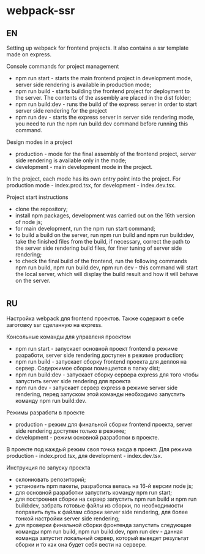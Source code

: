 # webpack-ssr

## EN

Setting up webpack for frontend projects. It also contains a ssr template made on express.

Console commands for project management

- npm run start - starts the main frontend project in development mode, server side rendering is available in production mode;
- npm run build - starts building the frontend project for deployment to the server. The contents of the assembly are placed in the dist folder;
- npm run build:dev - runs the build of the express server in order to start server side rendering for the project
- npm run dev - starts the express server in server side rendering mode, you need to run the npm run build:dev command before running this command.

Design modes in a project

- production - mode for the final assembly of the frontend project, server side rendering is available only in the mode;
- development - main development mode in the project.

In the project, each mode has its own entry point into the project. For production mode - index.prod.tsx, for development - index.dev.tsx.

Project start instructions

- clone the repository;
- install npm packages, development was carried out on the 16th version of node js;
- for main development, run the npm run start command;
- to build a build on the server, run npm run build and npm run build:dev, take the finished files from the build, if necessary, correct the path to the server side rendering build files, for finer tuning of server side rendering;
- to check the final build of the frontend, run the following commands npm run build, npm run build:dev, npm run dev - this command will start the local server, which will display the build result and how it will behave on the server.

#

## RU

Настройка webpack для frontend проектов. Также содержит в себе заготовку ssr сделанную на express.

Консольные команды для управленя проектом

- npm run start - запускает основной проект frontend в режиме разработи, server side rendering доступен в режиме production;
- npm run build - запускает сборку frontend проекта для деплоя на сервер. Содержимое сборки помещается в папку dist;
- npm run build:dev - запускает сборку сервера express для того чтобы запустить server side rendering для проекта
- npm run dev - запускает сервер express в режиме server side rendering, перед запуском этой команды необходимо запустить команду npm run build:dev.

Режимы разработи в проекте

- production - режим для финальной сборки frontend проекта, server side rendering доступен только в режиме;
- development - режим основной разработки в проекте.

В проекте под каждый режим своя точка входа в проект. Для режима production - index.prod.tsx, для development - index.dev.tsx.

Инструкция по запуску проекта

- склониовать репозиторий;
- установить npm пакеты, разработка велась на 16-й версии node js;
- для основной разработки запустить команду npm run start;
- для построения сборки на сервер запустить npm run build и npm run build:dev, забрать готовые файлы из сборки, по необходимости поправить путь к файлам сборки server side rendering, для более тонкой настройки server side rendering;
- для проверки финальной сборки фронтенда запустить следующие команды npm run build, npm run build:dev, npm run dev - данная команда запустит локальный сервер, который выведет результат сборки и то как она будет себя вести на сервере.
